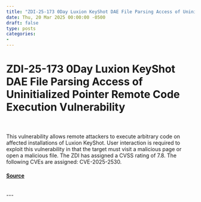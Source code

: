 ```yaml
---
title: "ZDI-25-173 0Day Luxion KeyShot DAE File Parsing Access of Uninitialized Pointer Remote Code Execution Vulnerability"
date: Thu, 20 Mar 2025 00:00:00 -0500
draft: false
type: posts
categories: 
- 
---
```

# ZDI-25-173 0Day Luxion KeyShot DAE File Parsing Access of Uninitialized Pointer Remote Code Execution Vulnerability

<br/>

<br/>
This vulnerability allows remote attackers to execute arbitrary code on affected installations of Luxion KeyShot. User interaction is required to exploit this vulnerability in that the target must visit a malicious page or open a malicious file. The ZDI has assigned a CVSS rating of 7.8. The following CVEs are assigned: CVE-2025-2530.

#### [Source](http://www.zerodayinitiative.com/advisories/ZDI-25-173/)

<br/>
---
